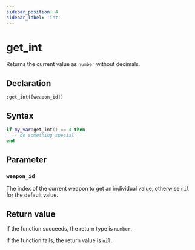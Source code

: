 ```yaml
---
sidebar_position: 4
sidebar_label: 'int'
---
```


# get_int

Returns the current value as `number` without decimals.

## Declaration

`:get_int([weapon_id])`

## Syntax

```lua
if my_var:get_int() == 4 then
  -- do something special
end
```

## Parameter

### `weapon_id`

The index of the current weapon to get an individual value, otherwise `nil` for the default value.

## Return value

If the function succeeds, the return type is `number`.

If the function fails, the return value is `nil`.
